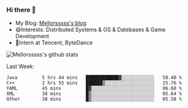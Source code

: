 ### Hi there 👋

- My Blog: [Mellorsssss's blog](https://mellorsssss.com/)
- 😄Interests: Distributed Systems & OS & Datebases & Game Development
- 🤔Intern at Tencent, ByteDance


![Mellorsssss's github stats](https://github-readme-stats.vercel.app/api?username=Mellorsssss&show_icons=true&theme=radical)

<!-- ![Top Langs](https://github-readme-stats.vercel.app/api/top-langs/?username=anuraghazra&hide=javascript,html,typescript,css,glsl) -->

<!--
**Mellorsssss/Mellorsssss** is a ✨ _special_ ✨ repository because its `README.md` (this file) appears on your GitHub profile.

Here are some ideas to get you started:

- 🔭 I’m currently working on ...
- 🌱 I’m currently learning ...
- 👯 I’m looking to collaborate on ...
- 🤔 I’m looking for help with ...
- 💬 Ask me about ...
- 📫 How to reach me: ...
- 😄 Pronouns: ...
- ⚡ Fun fact: ...
-->

Last Week:
<!--START_SECTION:waka-->

```text
Java         5 hrs 44 mins   ████████████▓░░░░░░░░░░░░   50.40 %
C++          2 hrs 55 mins   ██████▒░░░░░░░░░░░░░░░░░░   25.76 %
YAML         45 mins         █▓░░░░░░░░░░░░░░░░░░░░░░░   06.60 %
XML          38 mins         █▒░░░░░░░░░░░░░░░░░░░░░░░   05.64 %
Other        38 mins         █▒░░░░░░░░░░░░░░░░░░░░░░░   05.58 %
```

<!--END_SECTION:waka-->
